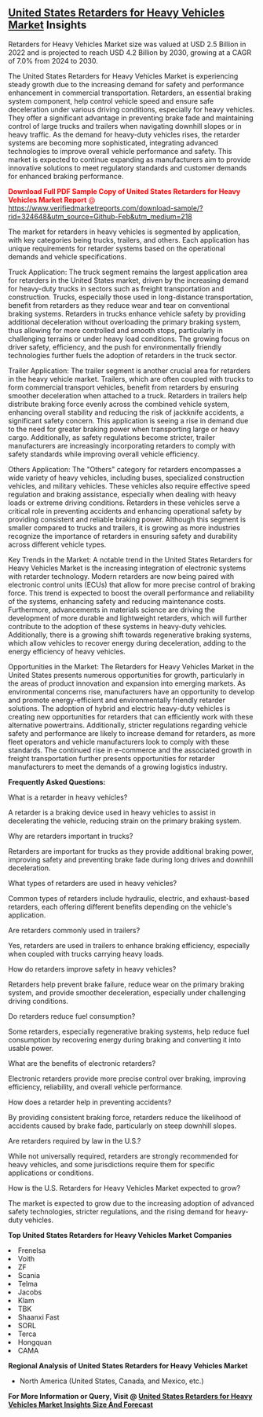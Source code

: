 <h2><a href="https://www.verifiedmarketreports.com/download-sample/?rid=324648&amp;utm_source=Github-Feb&amp;utm_medium=218" target="_blank">United States Retarders for Heavy Vehicles Market</a> Insights</h2><p>Retarders for Heavy Vehicles Market size was valued at USD 2.5 Billion in 2022 and is projected to reach USD 4.2 Billion by 2030, growing at a CAGR of 7.0% from 2024 to 2030.</p><p> <p>The United States Retarders for Heavy Vehicles Market is experiencing steady growth due to the increasing demand for safety and performance enhancement in commercial transportation. Retarders, an essential braking system component, help control vehicle speed and ensure safe deceleration under various driving conditions, especially for heavy vehicles. They offer a significant advantage in preventing brake fade and maintaining control of large trucks and trailers when navigating downhill slopes or in heavy traffic. As the demand for heavy-duty vehicles rises, the retarder systems are becoming more sophisticated, integrating advanced technologies to improve overall vehicle performance and safety. This market is expected to continue expanding as manufacturers aim to provide innovative solutions to meet regulatory standards and customer demands for enhanced braking performance. <p><span class=""><span style="color: #ff0000;"><strong>Download Full PDF Sample Copy of United States Retarders for Heavy Vehicles Market Report</strong> @ </span><a href="https://www.verifiedmarketreports.com/download-sample/?rid=324648&amp;utm_source=Github-Feb&amp;utm_medium=218" target="_blank">https://www.verifiedmarketreports.com/download-sample/?rid=324648&amp;utm_source=Github-Feb&amp;utm_medium=218</a></span></p> The market for retarders in heavy vehicles is segmented by application, with key categories being trucks, trailers, and others. Each application has unique requirements for retarder systems based on the operational demands and vehicle specifications. <p>Truck Application: The truck segment remains the largest application area for retarders in the United States market, driven by the increasing demand for heavy-duty trucks in sectors such as freight transportation and construction. Trucks, especially those used in long-distance transportation, benefit from retarders as they reduce wear and tear on conventional braking systems. Retarders in trucks enhance vehicle safety by providing additional deceleration without overloading the primary braking system, thus allowing for more controlled and smooth stops, particularly in challenging terrains or under heavy load conditions. The growing focus on driver safety, efficiency, and the push for environmentally friendly technologies further fuels the adoption of retarders in the truck sector. <p>Trailer Application: The trailer segment is another crucial area for retarders in the heavy vehicle market. Trailers, which are often coupled with trucks to form commercial transport vehicles, benefit from retarders by ensuring smoother deceleration when attached to a truck. Retarders in trailers help distribute braking force evenly across the combined vehicle system, enhancing overall stability and reducing the risk of jackknife accidents, a significant safety concern. This application is seeing a rise in demand due to the need for greater braking power when transporting large or heavy cargo. Additionally, as safety regulations become stricter, trailer manufacturers are increasingly incorporating retarders to comply with safety standards while improving overall vehicle efficiency. <p>Others Application: The "Others" category for retarders encompasses a wide variety of heavy vehicles, including buses, specialized construction vehicles, and military vehicles. These vehicles also require effective speed regulation and braking assistance, especially when dealing with heavy loads or extreme driving conditions. Retarders in these vehicles serve a critical role in preventing accidents and enhancing operational safety by providing consistent and reliable braking power. Although this segment is smaller compared to trucks and trailers, it is growing as more industries recognize the importance of retarders in ensuring safety and durability across different vehicle types. <p>Key Trends in the Market: A notable trend in the United States Retarders for Heavy Vehicles Market is the increasing integration of electronic systems with retarder technology. Modern retarders are now being paired with electronic control units (ECUs) that allow for more precise control of braking force. This trend is expected to boost the overall performance and reliability of the systems, enhancing safety and reducing maintenance costs. Furthermore, advancements in materials science are driving the development of more durable and lightweight retarders, which will further contribute to the adoption of these systems in heavy-duty vehicles. Additionally, there is a growing shift towards regenerative braking systems, which allow vehicles to recover energy during deceleration, adding to the energy efficiency of heavy vehicles. <p>Opportunities in the Market: The Retarders for Heavy Vehicles Market in the United States presents numerous opportunities for growth, particularly in the areas of product innovation and expansion into emerging markets. As environmental concerns rise, manufacturers have an opportunity to develop and promote energy-efficient and environmentally friendly retarder solutions. The adoption of hybrid and electric heavy-duty vehicles is creating new opportunities for retarders that can efficiently work with these alternative powertrains. Additionally, stricter regulations regarding vehicle safety and performance are likely to increase demand for retarders, as more fleet operators and vehicle manufacturers look to comply with these standards. The continued rise in e-commerce and the associated growth in freight transportation further presents opportunities for retarder manufacturers to meet the demands of a growing logistics industry. <p><strong>Frequently Asked Questions:</strong></p> <p>What is a retarder in heavy vehicles? </p> <p>A retarder is a braking device used in heavy vehicles to assist in decelerating the vehicle, reducing strain on the primary braking system.</p> <p>Why are retarders important in trucks? </p> <p>Retarders are important for trucks as they provide additional braking power, improving safety and preventing brake fade during long drives and downhill deceleration.</p> <p>What types of retarders are used in heavy vehicles? </p> <p>Common types of retarders include hydraulic, electric, and exhaust-based retarders, each offering different benefits depending on the vehicle's application.</p> <p>Are retarders commonly used in trailers? </p> <p>Yes, retarders are used in trailers to enhance braking efficiency, especially when coupled with trucks carrying heavy loads.</p> <p>How do retarders improve safety in heavy vehicles? </p> <p>Retarders help prevent brake failure, reduce wear on the primary braking system, and provide smoother deceleration, especially under challenging driving conditions.</p> <p>Do retarders reduce fuel consumption? </p> <p>Some retarders, especially regenerative braking systems, help reduce fuel consumption by recovering energy during braking and converting it into usable power.</p> <p>What are the benefits of electronic retarders? </p> <p>Electronic retarders provide more precise control over braking, improving efficiency, reliability, and overall vehicle performance.</p> <p>How does a retarder help in preventing accidents? </p> <p>By providing consistent braking force, retarders reduce the likelihood of accidents caused by brake fade, particularly on steep downhill slopes.</p> <p>Are retarders required by law in the U.S.? </p> <p>While not universally required, retarders are strongly recommended for heavy vehicles, and some jurisdictions require them for specific applications or conditions.</p> <p>How is the U.S. Retarders for Heavy Vehicles Market expected to grow? </p> <p>The market is expected to grow due to the increasing adoption of advanced safety technologies, stricter regulations, and the rising demand for heavy-duty vehicles.</p> </p><p><strong>Top United States Retarders for Heavy Vehicles Market Companies</strong></p><div data-test-id=""><p><li>Frenelsa</li><li> Voith</li><li> ZF</li><li> Scania</li><li> Telma</li><li> Jacobs</li><li> Klam</li><li> TBK</li><li> Shaanxi Fast</li><li> SORL</li><li> Terca</li><li> Hongquan</li><li> CAMA</li></p><div><strong>Regional Analysis of&nbsp;United States Retarders for Heavy Vehicles Market</strong></div><ul><li dir="ltr"><p dir="ltr">North America&nbsp;(United States, Canada, and Mexico, etc.)</p></li></ul><p><strong>For More Information or Query, Visit @&nbsp;</strong><strong><a href="https://www.verifiedmarketreports.com/product/retarders-for-heavy-vehicles-market/?utm_source=Github-Feb&amp;utm_medium=218" target="_blank">United States Retarders for Heavy Vehicles Market Insights Size And Forecast</a></strong></p></div>
